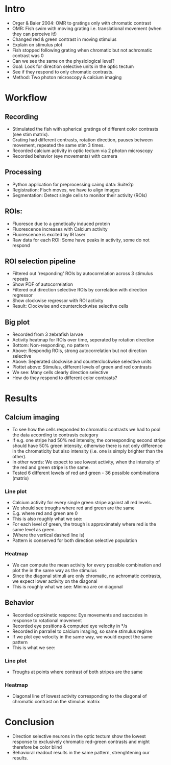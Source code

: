 # Intro

- Orger & Baier 2004: OMR to gratings only with chromatic contrast
- OMR: Fish swim with moving grating i.e. translational movement (when they can perceive it!)
- Changed red & green contrast in moving stimulus
- Explain on stimulus plot
- Fish stopped following grating when chromatic but not achromatic contrast was 0
- Can we see the same on the physiological level?
- Goal: Look for direction selective units in the optic tectum
- See if they respond to only chromatic contrasts.
- Method: Two photon microscopy & calcium imaging

# Workflow

## Recording

- Stimulated the fish with spherical gratings of different color contrasts (see stim matrix).
- Grating had different contrasts, rotation direction, pauses between movement, repeated the same stim 3 times.
- Recorded calcium activity in optic tectum via 2 photon microscopy
- Recorded behavior (eye movements) with camera

## Processing

- Python application for preprocessing caimg data: Suite2p
- Registration: Fisch moves, we have to align images
- Segmentation: Detect single cells to monitor their activity (ROIs)

## ROIs:

- Fluoresce due to a genetically induced protein
- Fluorescence increases with Calcium activity
- Fluorescence is excited by IR laser
- Raw data for each ROI: Some have peaks in activity, some do not respond

## ROI selection pipeline

- Filtered out 'responding' ROIs by autocorrelation across 3 stimulus repeats
- Show PDF of autocorrelation
- Filtered out direction selective ROIs by correlation with direction regressor
- Show clockwise regressor with ROI activity
- Result: Clockwise and counterclockwise selective cells

## Big plot

- Recorded from 3 zebrafish larvae
- Activity heatmap for ROIs over time, seperated by rotation direction
- Bottom: Non-responding, no pattern
- Above: Respondig ROIs, strong autocorrelation but not direction selective
- Above: Seperated clockwise and counterclockwise selective units
- Plottet above: Stimulus, different levels of green and red contrasts
- We see: Many cells clearly direction selective
- How do they respond to different color contrasts?

# Results

## Calcium imaging

- To see how the cells responded to chromatic contrasts we had to pool the data according to contrasts category
- If e.g. one stripe had 50% red intensity, the corresponding second stripe should have 50% green intensity, otherwise there is not only difference in the chromaticity but also intensity (i.e. one is simply brighter than the other).
- In other words: We expect to see lowest activity, when the intensity of the red and green stripe is the same.
- Tested 6 different lewels of red and green - 36 possible combinations (matrix)

### Line plot

- Calcium activity for every single green stripe against all red levels.
- We should see troughs where red and green are the same
- E.g. where red and green are 0
- This is also roughly what we see:
- For each level of green, the trough is approximately where red is the same level as green.
- (Where the vertical dashed line is)
- Pattern is conserved for both direction selective population

### Heatmap

- We can compute the mean activity for every possible combination and plot the in the same way as the stimulus
- Since the diagonal stimuli are only chromatic, no achromatic contrasts, we expect lower activity on the diagonal
- This is roughly what we see: Minima are on diagonal

## Behavior

- Recorded optokinetic respone: Eye movements and saccades in response to rotational movement
- Recorded eye positions & computed eye velocity in °/s
- Recorded in parrallel to calcium imaging, so same stimulus regime
- If we plot eye velocity in the same way, we would expect the same pattern
- This is what we see:

### Line plot

- Troughs at points where contrast of both stripes are the same

### Heatmap

- Diagonal line of lowest activity corresponding to the diagonal of chromatic contrast on the stimulus matrix

# Conclusion

- Direction selective neurons in the optic tectum show the lowest response to exclusively chromatic red-green contrasts and might therefore be color blind
- Behavioral readout results in the same pattern, strenghtening our results.
